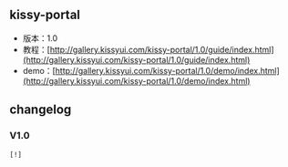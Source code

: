## kissy-portal

* 版本：1.0
* 教程：[http://gallery.kissyui.com/kissy-portal/1.0/guide/index.html](http://gallery.kissyui.com/kissy-portal/1.0/guide/index.html)
* demo：[http://gallery.kissyui.com/kissy-portal/1.0/demo/index.html](http://gallery.kissyui.com/kissy-portal/1.0/demo/index.html)

## changelog

### V1.0

    [!]


